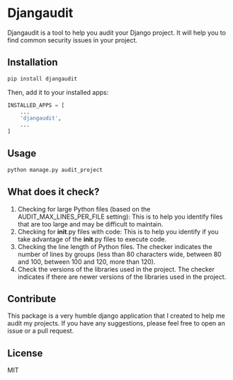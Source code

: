 # Djangaudit

Djangaudit is a tool to help you audit your Django project. It will help you to find common security issues in your project.

## Installation

```bash
pip install djangaudit
```

Then, add it to your installed apps:

```python
INSTALLED_APPS = [
    ...
    'djangaudit',
    ...
]
```

## Usage

```bash
python manage.py audit_project
```

## What does it check?

1. Checking for large Python files (based on the AUDIT_MAX_LINES_PER_FILE setting): This is to help you identify files that are too large and may be difficult to maintain.
2. Checking for __init__.py files with code: This is to help you identify if you take advantage of the __init__.py files to execute code.
3. Checking the line length of Python files. The checker indicates the number of lines by groups (less than 80 characters wide, between 80 and 100, between 100 and 120, more than 120).
4. Check the versions of the libraries used in the project. The checker indicates if there are newer versions of the libraries used in the project.

## Contribute

This package is a very humble django application that I created to help me audit my projects. If you have any suggestions, please feel free to open an issue or a pull request.

## License

MIT
